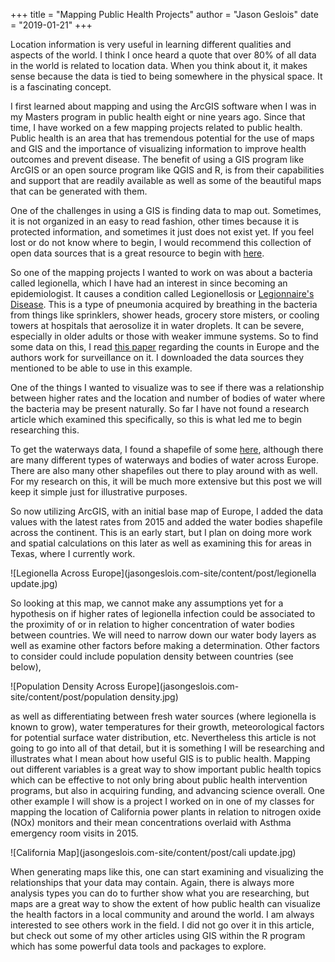 +++
title = "Mapping Public Health Projects"
author = "Jason Geslois"
date = "2019-01-21"
+++

Location information is very useful in learning different qualities and aspects of the world. I think I once heard a quote that over 80% of all data in the world is related to location data. When you think about it, it makes sense because the data is tied to being somewhere in the physical space. It is a fascinating concept.

I first learned about mapping and using the ArcGIS software when I was in my Masters program in public health eight or nine years ago. Since that time, I have worked on a few mapping projects related to public health. Public health is an area that has tremendous potential for the use of maps and GIS and the importance of visualizing information to improve health outcomes and prevent disease. The benefit of using a GIS program like ArcGIS or an open source program like QGIS and R, is from their capabilities and support that are readily available as well as some of the beautiful maps that can be generated with them.

One of the challenges in using a GIS is finding data to map out. Sometimes, it is not organized in an easy to read fashion, other times because it is protected information, and sometimes it just does not exist yet. If you feel lost or do not know where to begin, I would recommend this collection of open data sources that is a great resource to begin with [here](https://docs.google.com/document/d/1Ads4XsCjXmDrdGRgfmm_OgRdpFcl6Qhs6SOllNGyq7Y/edit).

So one of the mapping projects I wanted to work on was about a bacteria called legionella, which I have had an interest in since becoming an epidemiologist. It causes a condition called Legionellosis or [Legionnaire's Disease](https://www.cdc.gov/legionella/about/causes-transmission.html). This is a type of pneumonia acquired by breathing in the bacteria from things like sprinklers, shower heads, grocery store misters, or cooling towers at hospitals that aerosolize it in water droplets. It can be severe, especially in older adults or those with weaker immune systems. So to find some data on this, I read [this paper](https://www.eurosurveillance.org/content/10.2807/1560-7917.ES.2017.22.27.30566) regarding the counts in Europe and the authors work for surveillance on it. I downloaded the data sources they mentioned to be able to use in this example.

One of the things I wanted to visualize was to see if there was a relationship between higher rates and the location and number of bodies of water where the bacteria may be present naturally. So far I have not found a research article which examined this specifically, so this is what led me to begin researching this.

To get the waterways data, I found a shapefile of some [here](https://mapcruzin.com/free-europe-arcgis-maps-shapefiles.htm), although there are many different types of waterways and bodies of water across Europe. There are also many other shapefiles out there to play around with as well. For my research on this, it will be much more extensive but this post we will keep it simple just for illustrative purposes.

So now utilizing ArcGIS, with an initial base map of Europe, I added the data values with the latest rates from 2015 and added the water bodies shapefile across the continent. This is an early start, but I plan on doing more work and spatial calculations on this later as well as examining this for areas in Texas, where I currently work.

![Legionella Across Europe](jasongeslois.com-site/content/post/legionella update.jpg)

So looking at this map, we cannot make any assumptions yet for a hypothesis on if higher rates of legionella infection could be associated to the proximity of or in relation to higher concentration of water bodies between countries. We will need to narrow down our water body layers as well as examine other factors before making a determination. Other factors to consider could include population density between countries (see below),

![Population Density Across Europe](jasongeslois.com-site/content/post/population density.jpg)

as well as differentiating between fresh water sources (where legionella is known to grow), water temperatures for their growth, meteorological factors for potential surface water distribution, etc. Nevertheless this article is not going to go into all of that detail, but it is something I will be researching and illustrates what I mean about how useful GIS is to public health. Mapping out different variables is a great way to show important public health topics which can be effective to not only bring about public health intervention programs, but also in acquiring funding, and advancing science overall. One other example I will show is a project I worked on in one of my classes for mapping the location of California power plants in relation to nitrogen oxide (NOx) monitors and their mean concentrations overlaid with Asthma emergency room visits in 2015.

![California Map](jasongeslois.com-site/content/post/cali update.jpg)

When generating maps like this, one can start examining and visualizing the relationships that your data may contain. Again, there is always more analysis types you can do to further show what you are researching, but maps are a great way to show the extent of how public health can visualize the health factors in a local community and around the world. I am always interested to see others work in the field. I did not go over it in this article, but check out some of my other articles using GIS within the R program which has some powerful data tools and packages to explore.
